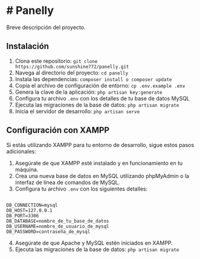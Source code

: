 <h1># Panelly</h1>

<p>Breve descripción del proyecto.</p>

<h2>Instalación</h2>

<ol>
  <li>Clona este repositorio: <code>git clone https://github.com/sunshine772/panelly.git</code></li>
  <li>Navega al directorio del proyecto: <code>cd panelly</code></li>
  <li>Instala las dependencias: <code>composer install o composer update</code></li>
  <li>Copia el archivo de configuración de entorno: <code>cp .env.example .env</code></li>
  <li>Genera la clave de la aplicación: <code>php artisan key:generate</code></li>
  <li>Configura tu archivo <code>.env</code> con los detalles de tu base de datos MySQL</li>
  <li>Ejecuta las migraciones de la base de datos: <code>php artisan migrate</code></li>
  <li>Inicia el servidor de desarrollo: <code>php artisan serve</code></li>
</ol>

<h2>Configuración con XAMPP</h2>

<p>Si estás utilizando XAMPP para tu entorno de desarrollo, sigue estos pasos adicionales:</p>

<ol>
  <li>Asegúrate de que XAMPP esté instalado y en funcionamiento en tu máquina.</li>
  <li>Crea una nueva base de datos en MySQL utilizando phpMyAdmin o la interfaz de línea de comandos de MySQL.</li>
  <li>Configura tu archivo <code>.env</code> con los siguientes detalles:</li>
</ol>

<pre><code>
DB_CONNECTION=mysql
DB_HOST=127.0.0.1
DB_PORT=3306
DB_DATABASE=nombre_de_tu_base_de_datos
DB_USERNAME=nombre_de_usuario_de_mysql
DB_PASSWORD=contraseña_de_mysql
</code></pre>

<ol start="4">
  <li>Asegúrate de que Apache y MySQL estén iniciados en XAMPP.</li>
  <li>Ejecuta las migraciones de la base de datos: <code>php artisan migrate</code></li>
</ol>
